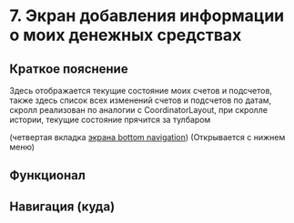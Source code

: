 # 7. Экран добавления информации о моих денежных средствах

## Краткое пояснение

Здесь отображается текущие
состояние моих счетов и подсчетов, также здесь список всех изменений счетов и подсчетов по датам,
скролл реализован по аналогии с CoordinatorLayout, при скролле истории, текущие состояние прячится
за тулбаром

(четвертая вкладка [экрана bottom navigation](screen_1_bottom_navigation_container.md)) (Открывается с нижнем меню)

## Функционал

## Навигация (куда)
